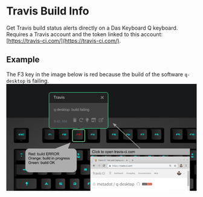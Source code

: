 # Travis Build Info

Get Travis build status alerts directly on a Das Keyboard Q keyboard. Requires a Travis account
and the token linked to this account: [https://travis-ci.com/](https://travis-ci.com/).

## Example

The F3 key in the image below is red because the build of the software `q-desktop` is failing.
![Travis on a Das Keybaord Q](assets/image.png "Travis")
